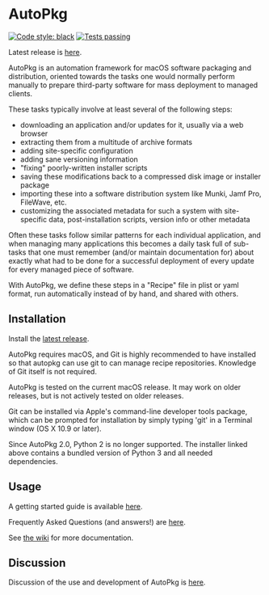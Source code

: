 AutoPkg
=======

[![Code style: black](https://img.shields.io/badge/code%20style-black-000000.svg)](https://github.com/python/black)
[![Tests passing](https://github.com/autopkg/autopkg/actions/workflows/tests.yaml/badge.svg)](https://github.com/autopkg/autopkg/actions/workflows/tests.yaml)


Latest release is [here](https://github.com/autopkg/autopkg/releases/latest).

AutoPkg is an automation framework for macOS software packaging and distribution, oriented towards the tasks one would normally perform manually to prepare third-party software for mass deployment to managed clients.

These tasks typically involve at least several of the following steps:

* downloading an application and/or updates for it, usually via a web browser
* extracting them from a multitude of archive formats
* adding site-specific configuration
* adding sane versioning information
* "fixing" poorly-written installer scripts
* saving these modifications back to a compressed disk image or installer package
* importing these into a software distribution system like Munki, Jamf Pro, FileWave, etc.
* customizing the associated metadata for such a system with site-specific data, post-installation scripts, version info or other metadata

Often these tasks follow similar patterns for each individual application, and when managing many applications this becomes a daily task full of sub-tasks that one must remember (and/or maintain documentation for) about exactly what had to be done for a successful deployment of every update for every managed piece of software.

With AutoPkg, we define these steps in a "Recipe" file in plist or yaml format, run automatically instead of by hand, and shared with others.


Installation
------------

Install the [latest release](https://github.com/autopkg/autopkg/releases/latest).

AutoPkg requires macOS, and Git is highly recommended to have installed so that autopkg can use git to can manage recipe repositories. Knowledge of Git itself is not required.

AutoPkg is tested on the current macOS release. It may work on older releases, but is not actively tested on older releases.

Git can be installed via Apple's command-line developer tools package, which can be prompted for installation by simply typing 'git' in a Terminal window (OS X 10.9 or later).

Since AutoPkg 2.0, Python 2 is no longer supported. The installer linked above contains a bundled version of Python 3 and all needed dependencies.


Usage
-----

A getting started guide is available [here](https://github.com/autopkg/autopkg/wiki/Getting-Started).

Frequently Asked Questions (and answers!) are [here](https://github.com/autopkg/autopkg/wiki/FAQ).

See [the wiki](https://github.com/autopkg/autopkg/wiki) for more documentation.


Discussion
----------

Discussion of the use and development of AutoPkg is [here](http://groups.google.com/group/autopkg-discuss).
